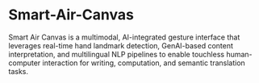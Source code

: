 # Smart-Air-Canvas
Smart Air Canvas is a multimodal, AI-integrated gesture interface that leverages real-time hand landmark detection, GenAI-based content interpretation, and multilingual NLP pipelines to enable touchless human-computer interaction for writing, computation, and semantic translation tasks.
